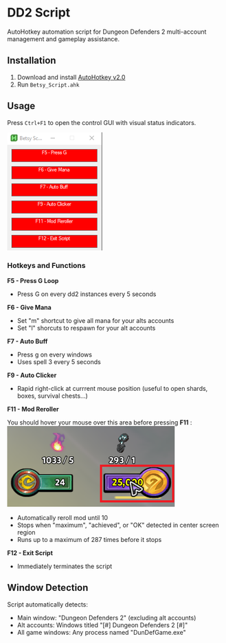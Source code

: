 # DD2 Script

AutoHotkey automation script for Dungeon Defenders 2 multi-account management and gameplay assistance.

## Installation

1. Download and install [AutoHotkey v2.0](https://www.autohotkey.com/v2/)
2. Run `Betsy_Script.ahk`

## Usage

Press `Ctrl+F1` to open the control GUI with visual status indicators.

![image](images/doc/betsy_controls_gui.png)

### Hotkeys and Functions

**F5 - Press G Loop**
- Press G on every dd2 instances every 5 seconds

**F6 - Give Mana**
- Set "m" shortcut to give all mana for your alts accounts
- Set "l" shorcuts to respawn for your alt accounts

**F7 - Auto Buff**
- Press g on every windows
- Uses spell 3 every 5 seconds

**F9 - Auto Clicker**
- Rapid right-click at currrent mouse position (useful to open shards, boxes, survival chests...)

**F11 - Mod Reroller**

You should hover your mouse over this area before pressing <strong>F11</strong> : \
![image](images/doc/token_reroll.png)
- Automatically reroll mod until 10
- Stops when "maximum", "achieved", or "OK" detected in center screen region
- Runs up to a maximum of 287 times before it stops 

**F12 - Exit Script**
- Immediately terminates the script

## Window Detection

Script automatically detects:
- Main window: "Dungeon Defenders 2" (excluding alt accounts)
- Alt accounts: Windows titled "[#] Dungeon Defenders 2 [#]"
- All game windows: Any process named "DunDefGame.exe"